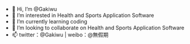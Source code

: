 - 👋 Hi, I’m @Gakiwu
- 👀 I’m interested in Health and Sports Application Software
- 🌱 I’m currently learning coding
- 💞️ I’m looking to collaborate on Health and Sports Application Software
- 📫 twitter：@Gakiwu | weibo：@無假期
